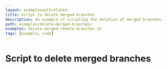 ```yaml
---
layout: exampleswithrelated
title: Script to delete merged branches
description: An example of scripting the deletion of merged branches.
path: examples/delete-merged-branches/
examples: delete-merged-remote-branches.sh
tags: [example, code]
---
```


# Script to delete merged branches

<LINK>
